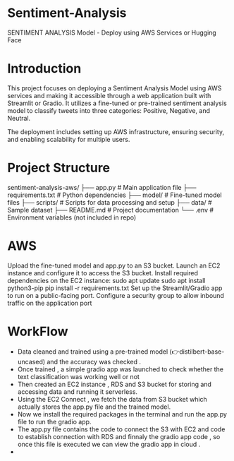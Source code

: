 # Sentiment-Analysis
SENTIMENT ANALYSIS Model - Deploy using AWS Services  or Hugging Face

# Introduction
This project focuses on deploying a Sentiment Analysis Model using AWS services and making it accessible through a web application built with Streamlit or Gradio. It utilizes a fine-tuned or pre-trained sentiment analysis model to classify tweets into three categories: Positive, Negative, and Neutral.

The deployment includes setting up AWS infrastructure, ensuring security, and enabling scalability for multiple users.

# Project Structure
sentiment-analysis-aws/
├── app.py                # Main application file
├── requirements.txt      # Python dependencies
├── model/                # Fine-tuned model files
├── scripts/              # Scripts for data processing and setup
├── data/                 # Sample dataset
├── README.md             # Project documentation
└── .env                  # Environment variables (not included in repo)

# AWS
Upload the fine-tuned model and app.py to an S3 bucket.
Launch an EC2 instance and configure it to access the S3 bucket.
Install required dependencies on the EC2 instance:
sudo apt update
sudo apt install python3-pip
pip install -r requirements.txt
Set up the Streamlit/Gradio app to run on a public-facing port.
Configure a security group to allow inbound traffic on the application port

# WorkFlow
- Data cleaned and trained using a pre-trained model (👉distilbert-base-uncased) and the accuracy was checked .
- Once trained , a simple gradio app was launched to check whether the text classification was working well or not
- Then created an EC2 instance , RDS and S3 bucket for storing and accessing data and running it serverless.
- Using the EC2 Connect , we fetch the data from S3 bucket which actually stores the app.py file and the trained model.
- Now we install the required packages in the terminal and run the app.py file to run the gradio app.
- The app.py file contains the code to connect the S3 with EC2 and code to establish connection with RDS and finnaly the gradio app code , so once this file is executed we can view the gradio app in cloud .
- 
